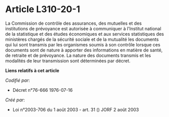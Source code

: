 # Article L310-20-1

La Commission de contrôle des assurances, des mutuelles et des institutions de prévoyance est autorisée à communiquer à
l'Institut national de la statistique et des études économiques et aux services statistiques des ministères chargés de la
sécurité sociale et de la mutualité les documents qui lui sont transmis par les organismes soumis à son contrôle lorsque ces
documents sont de nature à apporter des informations en matière de santé, de retraite et de prévoyance. La nature des
documents transmis et les modalités de leur transmission sont déterminées par décret.

**Liens relatifs à cet article**

_Codifié par_:

  - Décret n°76-666 1976-07-16

_Créé par_:

  - Loi n°2003-706 du 1 août 2003 - art. 31 () JORF 2 août 2003

